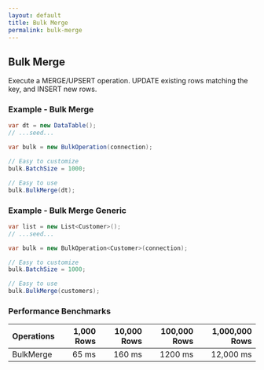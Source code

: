 ```yaml
---
layout: default
title: Bulk Merge
permalink: bulk-merge
---
```




## Bulk Merge
Execute a MERGE/UPSERT operation. UPDATE existing rows matching the key, and INSERT new rows.

### Example - Bulk Merge
```csharp
var dt = new DataTable();
// ...seed...

var bulk = new BulkOperation(connection);

// Easy to customize
bulk.BatchSize = 1000;

// Easy to use
bulk.BulkMerge(dt);
```

### Example - Bulk Merge Generic
```csharp
var list = new List<Customer>();
// ...seed...

var bulk = new BulkOperation<Customer>(connection);

// Easy to customize
bulk.BatchSize = 1000;

// Easy to use
bulk.BulkMerge(customers);
```

### Performance Benchmarks

| Operations      | 1,000 Rows     | 10,000 Rows    | 100,000 Rows   | 1,000,000 Rows |
| :-------------- | -------------: | -------------: | -------------: | -------------: |
| BulkMerge       | 65 ms          | 160 ms         | 1200 ms        | 12,000 ms      |
